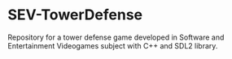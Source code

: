 # SEV-TowerDefense
Repository for a tower defense game developed in Software and Entertainment Videogames subject with C++ and SDL2 library.
